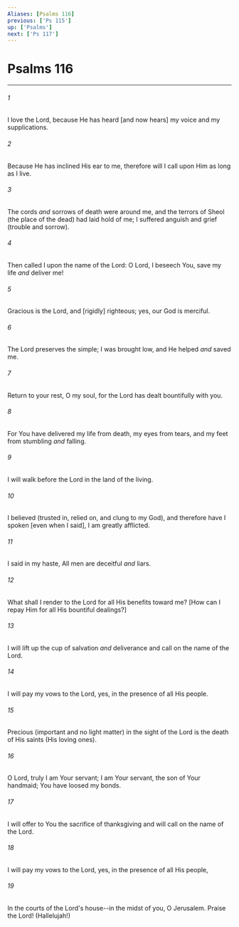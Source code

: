 ```yaml
---
Aliases: [Psalms 116]
previous: ['Ps 115']
up: ['Psalms']
next: ['Ps 117']
---
```

# Psalms 116

***














###### 1 






I love the Lord, because He has heard [and now hears] my voice and my supplications. 













###### 2 






Because He has inclined His ear to me, therefore will I call upon Him as long as I live. 













###### 3 






The cords _and_ sorrows of death were around me, and the terrors of Sheol (the place of the dead) had laid hold of me; I suffered anguish and grief (trouble and sorrow). 













###### 4 






Then called I upon the name of the Lord: O Lord, I beseech You, save my life _and_ deliver me! 













###### 5 






Gracious is the Lord, and [rigidly] righteous; yes, our God is merciful. 













###### 6 






The Lord preserves the simple; I was brought low, and He helped _and_ saved me. 













###### 7 






Return to your rest, O my soul, for the Lord has dealt bountifully with you. 













###### 8 






For You have delivered my life from death, my eyes from tears, and my feet from stumbling _and_ falling. 













###### 9 






I will walk before the Lord in the land of the living. 













###### 10 






I believed (trusted in, relied on, and clung to my God), and therefore have I spoken [even when I said], I am greatly afflicted. 













###### 11 






I said in my haste, All men are deceitful _and_ liars. 













###### 12 






What shall I render to the Lord for all His benefits toward me? [How can I repay Him for all His bountiful dealings?] 













###### 13 






I will lift up the cup of salvation _and_ deliverance and call on the name of the Lord. 













###### 14 






I will pay my vows to the Lord, yes, in the presence of all His people. 













###### 15 






Precious (important and no light matter) in the sight of the Lord is the death of His saints (His loving ones). 













###### 16 






O Lord, truly I am Your servant; I am Your servant, the son of Your handmaid; You have loosed my bonds. 













###### 17 






I will offer to You the sacrifice of thanksgiving and will call on the name of the Lord. 













###### 18 






I will pay my vows to the Lord, yes, in the presence of all His people, 













###### 19 






In the courts of the Lord's house--in the midst of you, O Jerusalem. Praise the Lord! (Hallelujah!)
